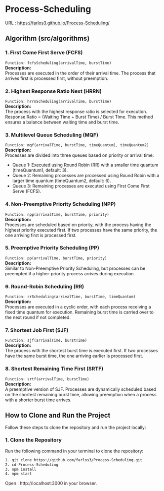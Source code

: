 # Process-Scheduling

URL : https://farlos3.github.io/Process-Scheduling/

## Algorithm (src/algorithms)
### 1. First Come First Serve (FCFS)
```Function: fcfsScheduling(arrivalTime, burstTime)```<br>
**Description:** <br>
Processes are executed in the order of their arrival time. The process that arrives first is processed first, without preemption.

### 2. Highest Response Ratio Next (HRRN)
```Function: hrrnScheduling(arrivalTime, burstTime)```<br>
**Description:** <br>
The process with the highest response ratio is selected for execution.
Response Ratio = (Waiting Time + Burst Time) / Burst Time.
This method ensures a balance between waiting time and burst time.

### 3. Multilevel Queue Scheduling (MQF)
```Function: mqf(arrivalTime, burstTime, timeQuantum1, timeQuantum2)```<br>
**Description:** <br>
Processes are divided into three queues based on priority or arrival time:

- Queue 1: Executed using Round Robin (RR) with a smaller time quantum (timeQuantum1, default: 3).
- Queue 2: Remaining processes are processed using Round Robin with a larger time quantum (timeQuantum2, default: 6).
- Queue 3: Remaining processes are executed using First Come First Serve (FCFS).

### 4. Non-Preemptive Priority Scheduling (NPP)
```Function: npp(arrivalTime, burstTime, priority)```<br>
**Description:** <br>
Processes are scheduled based on priority, with the process having the highest priority executed first. If two processes have the same priority, the one arriving first is processed first.

### 5. Preemptive Priority Scheduling (PP)
```Function: pp(arrivalTime, burstTime, priority)```<br>
**Description:** <br>
Similar to Non-Preemptive Priority Scheduling, but processes can be preempted if a higher-priority process arrives during execution.

### 6. Round-Robin Scheduling (RR)
```Function: rrScheduling(arrivalTime, burstTime, timeQuantum)```<br>
**Description:** <br>
Processes are executed in a cyclic order, with each process receiving a fixed time quantum for execution. Remaining burst time is carried over to the next round if not completed.

### 7. Shortest Job First (SJF)
```Function: sjf(arrivalTime, burstTime)```<br>
**Description:** <br>
The process with the shortest burst time is executed first. If two processes have the same burst time, the one arriving earlier is processed first.

### 8. Shortest Remaining Time First (SRTF)
```Function: srtf(arrivalTime, burstTime)```<br>
**Description:** <br>
A preemptive version of SJF. Processes are dynamically scheduled based on the shortest remaining burst time, allowing preemption when a process with a shorter burst time arrives.

## **How to Clone and Run the Project**

Follow these steps to clone the repository and run the project locally:

### **1. Clone the Repository**
Run the following command in your terminal to clone the repository:
```bash
1. git clone https://github.com/farlos3/Process-Scheduling.git
2. cd Process-Scheduling
3. npm install
4. npm start
```
Open : http://localhost:3000 in your browser.
